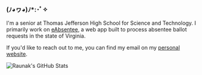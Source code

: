 ### (ﾉ◕ヮ◕)ﾉ*:･ﾟ✧
I'm a senior at Thomas Jefferson High School for Science and Technology. I primarily work on [eAbsentee](github.com/eAbsentee/eAbsentee), a web app built to process absentee ballot requests in the state of Virginia.

If you'd like to reach out to me, you can find my email on my [personal website](https://raunak.io).

![Raunak's GitHub Stats](https://github-readme-stats.vercel.app/api?username=rau&hide=contribs,prs,stars&theme=radical&show_icons=true])

